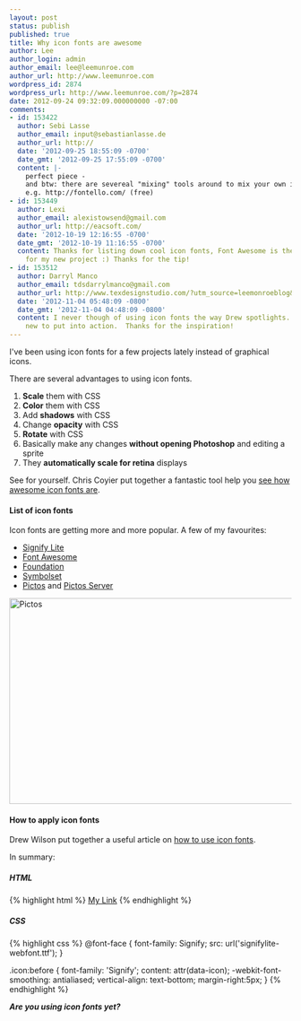 ```yaml
---
layout: post
status: publish
published: true
title: Why icon fonts are awesome
author: Lee
author_login: admin
author_email: lee@leemunroe.com
author_url: http://www.leemunroe.com
wordpress_id: 2874
wordpress_url: http://www.leemunroe.com/?p=2874
date: 2012-09-24 09:32:09.000000000 -07:00
comments:
- id: 153422
  author: Sebi Lasse
  author_email: input@sebastianlasse.de
  author_url: http://
  date: '2012-09-25 18:55:09 -0700'
  date_gmt: '2012-09-25 17:55:09 -0700'
  content: |-
    perfect piece -
    and btw: there are severeal "mixing" tools around to mix your own icon font,
    e.g. http://fontello.com/ (free)
- id: 153449
  author: Lexi
  author_email: alexistowsend@gmail.com
  author_url: http://eacsoft.com/
  date: '2012-10-19 12:16:55 -0700'
  date_gmt: '2012-10-19 11:16:55 -0700'
  content: Thanks for listing down cool icon fonts, Font Awesome is the perfect one
    for my new project :) Thanks for the tip!
- id: 153512
  author: Darryl Manco
  author_email: tdsdarrylmanco@gmail.com
  author_url: http://www.texdesignstudio.com/?utm_source=leemonroeblog&amp;utm_medium=link&amp;utm_content=iconfontswonderful&amp;utm_campaign=backlink
  date: '2012-11-04 05:48:09 -0800'
  date_gmt: '2012-11-04 04:48:09 -0800'
  content: I never though of using icon fonts the way Drew spotlights.  Something
    new to put into action.  Thanks for the inspiration!
---
```

I've been using icon fonts for a few projects lately instead of graphical icons. 

There are several advantages to using icon fonts.

<ol>
<li><strong>Scale</strong> them with CSS</li>
<li><strong>Color</strong> them with CSS</li>
<li>Add <strong>shadows</strong> with CSS</li>
<li>Change <strong>opacity</strong> with CSS</li>
<li><strong>Rotate</strong> with CSS</li>
<li>Basically make any changes <strong>without opening Photoshop</strong> and editing a sprite</li>
<li>They <strong>automatically scale for retina</strong> displays</li>
</ol>

See for yourself. Chris Coyier put together a fantastic tool help you <a href="http://css-tricks.com/examples/IconFont/">see how awesome icon fonts are</a>.

<h4>List of icon fonts</h4>

Icon fonts are getting more and more popular. A few of my favourites:

<ul>
<li><a href="http://medialoot.com/item/signify-free-icon-font/">Signify Lite</a></li>
<li><a href="http://fortawesome.github.com/Font-Awesome/">Font Awesome</a></li>
<li><a href="http://www.zurb.com/playground/foundation-icons">Foundation</a></li>
<li><a href="http://symbolset.com/">Symbolset</a></li>
<li><a href="http://pictos.cc/font/">Pictos</a> and <a href="http://pictos.cc/server/">Pictos Server</a></li>
</ul>

<img src="http://www.leemunroe.com/wp-content/uploads/pictos.jpg" alt="Pictos" border="0" width="600" height="367" />

<h4>How to apply icon fonts</h4>

Drew Wilson put together a useful article on <a href="http://pictos.cc/articles/using-icon-fonts/">how to use icon fonts</a>.

In summary:

<h5>HTML</h5>

{% highlight html %}
<a href="" class="icon" data-icon="G">My Link</a>
{% endhighlight %}

<h5>CSS</h5>

{% highlight css %}
@font-face { 
	font-family: Signify; 
	src: url('signifylite-webfont.ttf'); 
} 

.icon:before {
	font-family: 'Signify';
	content: attr(data-icon);
	-webkit-font-smoothing: antialiased;
	vertical-align: text-bottom;
	margin-right:5px;
}
{% endhighlight %}


<strong><em>Are you using icon fonts yet?</em></strong>
